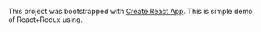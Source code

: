 This project was bootstrapped with [Create React App](https://github.com/facebook/create-react-app).
This is simple demo of React+Redux using.
